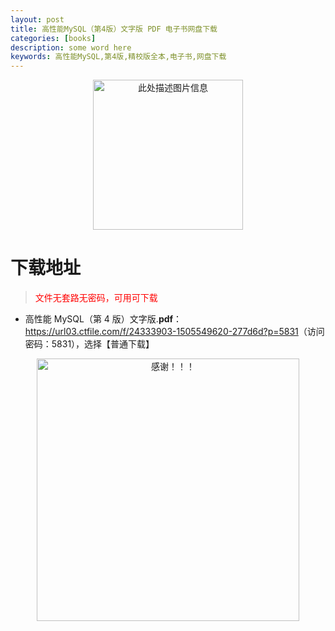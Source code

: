 ```yaml
---
layout: post
title: 高性能MySQL（第4版）文字版 PDF 电子书网盘下载
categories: [books]
description: some word here
keywords: 高性能MySQL,第4版,精校版全本,电子书,网盘下载
---
```


<div align="center"><img src="https://qweree.cn/wp-content/uploads/2025/05/gao-xing-neng-mysql.png" alt="此处描述图片信息" width="240px" height="auto"></div>

# 下载地址

> <p style="color:red" >文件无套路无密码，可用可下载</p>

- 高性能 MySQL（第 4 版）文字版.**pdf**：<https://url03.ctfile.com/f/24333903-1505549620-277d6d?p=5831>（访问密码：5831），选择【普通下载】

<div align="center"><img src="https://pic.imgdb.cn/item/6707df6bd29ded1a8ce37031.gif" alt="感谢！！！" width="420px" height="auto"/></div>

